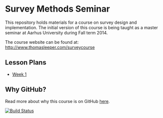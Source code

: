 # Survey Methods Seminar #

This repository holds materials for a course on survey design and implementation. The initial version of this course is being taught as a master seminar at Aarhus University during Fall term 2014.

The course website can be found at: http://www.thomasleeper.com/surveycourse

## Lesson Plans ##

 - [Week 1](Lessons/Week1.md)

## Why GitHub? ##

Read more about why this course is on GitHub [here](fork.md).

[![Build Status](https://travis-ci.org/leeper/surveycourse.png?branch=gh-pages)](https://travis-ci.org/leeper/surveycourse)
